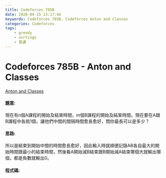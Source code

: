 ```yaml
---
title: Codeforces 785B
date: 2020-04-15 13:17:44
keywords: Codeforces 785B, Codeforces Anton and Classes
categories: Codeforces
tags:
    - greedy
    - sortings
    - 普通
---
```

# Codeforces 785B - Anton and Classes
[Anton and Classes](https://codeforces.com/problemset/problem/785/B)

#### 題意:
現在有n個A課程的開始及結束時間，m個B課程的開始及結束時間。現在要在A跟B課程中各挑1個，讓他們中間的間隔時間愈長愈好，問你最長可以是多少？
<!-- more -->
#### 思路:
所以是結束到開始中間的時間愈長愈好，因此輸入時就順便記錄AB各自最大的開始時間跟最小的結束時間，然後看A開始減B結束跟B開始減A結束哪個大就輸出哪個，都是負數就輸出0。

#### 程式碼:
<script src="https://gist.github.com/Daviswww/30e597d386bca33013ab7b1a210d1c36.js"></script>